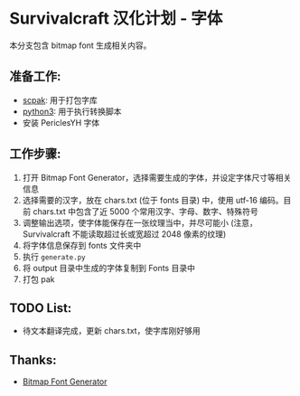 # Survivalcraft 汉化计划 - 字体

本分支包含 bitmap font 生成相关内容。

## 准备工作:
* [scpak](https://github.com/qnnnez/scpak): 用于打包字库
* [python3](https://www.python.org/downloads/): 用于执行转换脚本
* 安装 PericlesYH 字体

## 工作步骤:
1. 打开 Bitmap Font Generator，选择需要生成的字体，并设定字体尺寸等相关信息
1. 选择需要的汉字，放在 chars.txt (位于 fonts 目录) 中，使用 utf-16 编码。目前 chars.txt 中包含了近 5000 个常用汉字、字母、数字、特殊符号
1. 调整输出选项，使字体能保存在一张纹理当中，并尽可能小 (注意，Survivalcraft 不能读取超过长或宽超过 2048 像素的纹理)
1. 将字体信息保存到 fonts 文件夹中
1. 执行 ```generate.py```
1. 将 output 目录中生成的字体复制到 Fonts 目录中
1. 打包 pak

## TODO List:
* 待文本翻译完成，更新 chars.txt，使字库刚好够用

## Thanks:
* [Bitmap Font Generator](http://www.angelcode.com/products/bmfont/)
